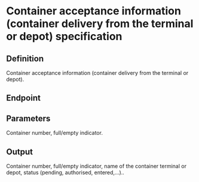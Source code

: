 # Container acceptance information (container delivery from the terminal or depot) specification

## Definition
Container acceptance information (container delivery from the terminal or depot).
## Endpoint
## Parameters
Container number, full/empty indicator. 
## Output 
Container number, full/empty indicator, name of the container terminal or depot, status (pending, authorised, entered,...)..
